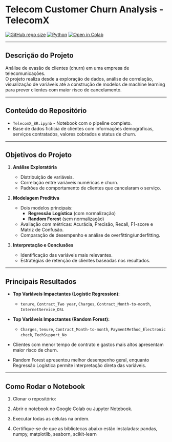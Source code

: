 # Telecom Customer Churn Analysis - TelecomX

[![GitHub repo size](https://img.shields.io/github/repo-size/LizandraAbelha/telecomX)](https://github.com/LizandraAbelha/telecomX)
[![Python](https://img.shields.io/badge/python-3.11-blue?logo=python&logoColor=white)](https://www.python.org/)
[![Open in Colab](https://colab.research.google.com/assets/colab-badge.svg)](https://colab.research.google.com/github/LizandraAbelha/telecomX/blob/main/TelecomX_BR.ipynb)

---

## Descrição do Projeto
Análise de evasão de clientes (churn) em uma empresa de telecomunicações.  
O projeto realiza desde a exploração de dados, análise de correlação, visualização de variáveis até a construção de modelos de machine learning para prever clientes com maior risco de cancelamento.

---

## Conteúdo do Repositório
- `TelecomX_BR.ipynb` - Notebook com o pipeline completo.
- Base de dados fictícia de clientes com informações demográficas, serviços contratados, valores cobrados e status de churn.

---

## Objetivos do Projeto
1. **Análise Exploratória**
   - Distribuição de variáveis.
   - Correlação entre variáveis numéricas e churn.
   - Padrões de comportamento de clientes que cancelaram o serviço.

2. **Modelagem Preditiva**
   - Dois modelos principais:
     - **Regressão Logística** (com normalização)
     - **Random Forest** (sem normalização)
   - Avaliação com métricas: Acurácia, Precisão, Recall, F1-score e Matriz de Confusão.
   - Comparação de desempenho e análise de overfitting/underfitting.

3. **Interpretação e Conclusões**
   - Identificação das variáveis mais relevantes.
   - Estratégias de retenção de clientes baseadas nos resultados.

---

## Principais Resultados
- **Top Variáveis Impactantes (Logistic Regression):**
  - `tenure`, `Contract_Two year`, `Charges`, `Contract_Month-to-month`, `InternetService_DSL`  
- **Top Variáveis Impactantes (Random Forest):**
  - `Charges`, `tenure`, `Contract_Month-to-month`, `PaymentMethod_Electronic check`, `TechSupport_No`

- Clientes com menor tempo de contrato e gastos mais altos apresentam maior risco de churn.
- Random Forest apresentou melhor desempenho geral, enquanto Regressão Logística permite interpretação direta das variáveis.

---


## Como Rodar o Notebook
1. Clonar o repositório:

2. Abrir o notebook no Google Colab ou Jupyter Notebook.

3. Executar todas as células na ordem.

3. Certifique-se de que as bibliotecas abaixo estão instaladas: pandas, numpy, matplotlib, seaborn, scikit-learn



